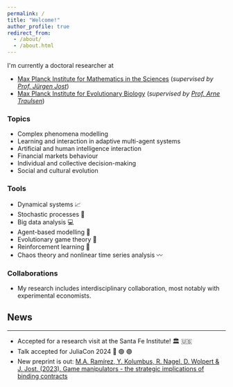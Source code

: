 ```yaml
---
permalink: /
title: "Welcome!"
author_profile: true
redirect_from: 
  - /about/
  - /about.html
---
```


I'm currently a doctoral researcher at 
* [Max Planck Institute for Mathematics in the Sciences](https://www.mis.mpg.de) (*supervised by [Prof. Jürgen Jost](https://scholar.google.com/citations?user=hoY8se8AAAAJ&hl=en)*)
* [Max Planck Institute for Evolutionary Biology](https://www.evolbio.mpg.de/2169/en) (*supervised by [Prof. Arne Traulsen](https://scholar.google.com/citations?hl=en&user=jlfYejEAAAAJ)*)

### Topics
* Complex phenomena modelling
* Learning and interaction in adaptive multi-agent systems
* Artificial and human intelligence interaction
* Financial markets behaviour
* Individual and collective decision-making
* Social and cultural evolution

### Tools
* Dynamical systems 📈
* Stochastic processes 🎲
* Big data analysis 💻
* Agent-based modelling 👥
* Evolutionary game theory 🧩
* Reinforcement learning 🔁
* Chaos theory and nonlinear time series analysis 〰️

### Collaborations
* My research includes interdisciplinary collaboration, most notably with experimental economists.

## News
---
* Accepted for a research visit at the Santa Fe Institute! 🏛 🇺🇸 
* Talk accepted for JuliaCon 2024 🔴 🟢 🟣 
* New preprint is out: [M.A. Ramírez, Y. Kolumbus, R. Nagel, D. Wolpert & J. Jost. (2023). Game manipulators - the strategic implications of binding contracts](https://arxiv.org/abs/2311.10586)


